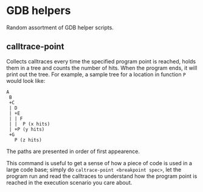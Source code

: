 # GDB helpers

Random assortment of GDB helper scripts.

## calltrace-point

Collects calltraces every time the specified program point is reached, holds them in a tree and counts the number of hits. When the program ends, it will print out the tree. For example, a sample tree for a location in function `P` would look like:

```
A
 B
 +C
 | D
 | +E
 | | F
 | |  P (x hits)
 | +P (y hits)
 +G
   P (z hits)
```

The paths are presented in order of first appearence.

This command is useful to get a sense of how a piece of code is used in a large code base; simply do `caltrace-point <breakpoint spec>`, let the program run and read the calltraces to understand how the program point is reached in the execution scenario you care about.
